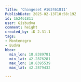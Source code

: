```yaml
---
Title: 'Changeset #162461811'
PublishDate: 2025-02-13T10:58:19Z
id: 162461811
user: Gisbudva
comment: height
created_by: iD 2.31.1
tags:
- Montenegro
- Budva
bbox:
  min_lon: 18.8389781
  min_lat: 42.2876281
  max_lon: 18.8395539
  max_lat: 42.2879432

---
```

